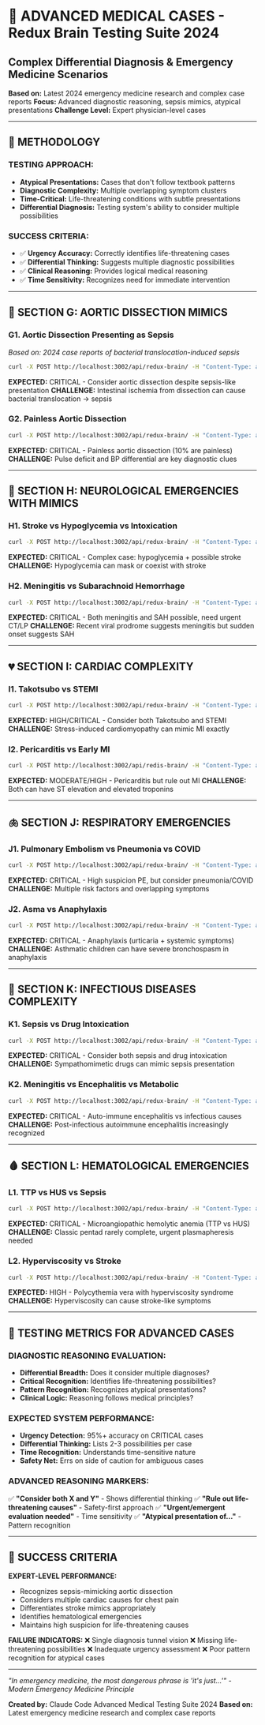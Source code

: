 # 🏥 ADVANCED MEDICAL CASES - Redux Brain Testing Suite 2024
## Complex Differential Diagnosis & Emergency Medicine Scenarios

**Based on:** Latest 2024 emergency medicine research and complex case reports
**Focus:** Advanced diagnostic reasoning, sepsis mimics, atypical presentations
**Challenge Level:** Expert physician-level cases

---

## 🧪 METHODOLOGY

### **TESTING APPROACH:**
- **Atypical Presentations:** Cases that don't follow textbook patterns
- **Diagnostic Complexity:** Multiple overlapping symptom clusters
- **Time-Critical:** Life-threatening conditions with subtle presentations
- **Differential Diagnosis:** Testing system's ability to consider multiple possibilities

### **SUCCESS CRITERIA:**
- ✅ **Urgency Accuracy:** Correctly identifies life-threatening cases
- ✅ **Differential Thinking:** Suggests multiple diagnostic possibilities
- ✅ **Clinical Reasoning:** Provides logical medical reasoning
- ✅ **Time Sensitivity:** Recognizes need for immediate intervention

---

## 🚨 SECTION G: AORTIC DISSECTION MIMICS

### **G1. Aortic Dissection Presenting as Sepsis**
*Based on: 2024 case reports of bacterial translocation-induced sepsis*
```bash
curl -X POST http://localhost:3002/api/redux-brain/ -H "Content-Type: application/json" -d '{"sessionId":"advanced-g1","message":"Mujer 45 años, llegó por fiebre 39.5°C, hipotensión 85/50, taquicardia 125, confusión, leucocitosis 18,000. Dice que tiene dolor abdominal difuso pero no dolor torácico. Antecedente: hipertensión"}'
```
**EXPECTED:** CRITICAL - Consider aortic dissection despite sepsis-like presentation
**CHALLENGE:** Intestinal ischemia from dissection can cause bacterial translocation → sepsis

### **G2. Painless Aortic Dissection**
```bash
curl -X POST http://localhost:3002/api/redux-brain/ -H "Content-Type: application/json" -d '{"sessionId":"advanced-g2","message":"Hombre 62 años, pérdida de conciencia súbita hace 20 minutos, ahora consciente pero desorientado, pulso débil brazo derecho, TA brazo derecho 100/60, TA brazo izquierdo 160/90. Niega dolor"}'
```
**EXPECTED:** CRITICAL - Painless aortic dissection (10% are painless)
**CHALLENGE:** Pulse deficit and BP differential are key diagnostic clues

---

## 🧠 SECTION H: NEUROLOGICAL EMERGENCIES WITH MIMICS

### **H1. Stroke vs Hypoglycemia vs Intoxication**
```bash
curl -X POST http://localhost:3002/api/redux-brain/ -H "Content-Type: application/json" -d '{"sessionId":"advanced-h1","message":"Hombre 55 años diabético, encontrado por esposa con habla incoherente, debilidad lado derecho, glucosa capilar 45 mg/dl, pero síntomas no mejoran completamente tras administrar glucosa IV"}'
```
**EXPECTED:** CRITICAL - Complex case: hypoglycemia + possible stroke
**CHALLENGE:** Hypoglycemia can mask or coexist with stroke

### **H2. Meningitis vs Subarachnoid Hemorrhage**
```bash
curl -X POST http://localhost:3002/api/redux-brain/ -H "Content-Type: application/json" -d '{"sessionId":"advanced-h2","message":"Mujer 28 años, cefalea súbita intensa 'la peor de mi vida', rigidez nucal leve, fotofobia, fiebre 38.2°C, vómitos. Hace 3 días tuvo síntomas gripales"}'
```
**EXPECTED:** CRITICAL - Both meningitis and SAH possible, need urgent CT/LP
**CHALLENGE:** Recent viral prodrome suggests meningitis but sudden onset suggests SAH

---

## 💔 SECTION I: CARDIAC COMPLEXITY

### **I1. Takotsubo vs STEMI**
```bash
curl -X POST http://localhost:3002/api/redux-brain/ -H "Content-Type: application/json" -d '{"sessionId":"advanced-i1","message":"Mujer 65 años, dolor precordial intenso tras recibir noticia de muerte de su esposo, disnea, sudoración, troponinas elevadas, pero ECG muestra cambios inespecíficos en derivaciones anteriores"}'
```
**EXPECTED:** HIGH/CRITICAL - Consider both Takotsubo and STEMI
**CHALLENGE:** Stress-induced cardiomyopathy can mimic MI exactly

### **I2. Pericarditis vs Early MI**
```bash
curl -X POST http://localhost:3002/api/redis-brain/ -H "Content-Type: application/json" -d '{"sessionId":"advanced-i2","message":"Hombre 35 años, dolor torácico agudo que empeora al acostarse y mejora al sentarse, roce pericárdico audible, elevación del ST en múltiples derivaciones, troponina ligeramente elevada"}'
```
**EXPECTED:** MODERATE/HIGH - Pericarditis but rule out MI
**CHALLENGE:** Both can have ST elevation and elevated troponins

---

## 🫁 SECTION J: RESPIRATORY EMERGENCIES

### **J1. Pulmonary Embolism vs Pneumonia vs COVID**
```bash
curl -X POST http://localhost:3002/api/redux-brain/ -H "Content-Type: application/json" -d '{"sessionId":"advanced-j1","message":"Mujer 40 años, disnea súbita, dolor pleurítico, fiebre 38.5°C, tos seca, saturación 88%, D-dímero muy elevado, antecedente: toma anticonceptivos, vuelo largo hace 5 días"}'
```
**EXPECTED:** CRITICAL - High suspicion PE, but consider pneumonia/COVID
**CHALLENGE:** Multiple risk factors and overlapping symptoms

### **J2. Asma vs Anaphylaxis**
```bash
curl -X POST http://localhost:3002/api/redux-brain/ -H "Content-Type: application/json" -d '{"sessionId":"advanced-j2","message":"Niña 8 años asmática, tras comer en restaurante desarrolla disnea severa, sibilancias, urticaria generalizada, hipotensión leve. Madre dice 'es como sus crisis de asma pero diferente'"}'
```
**EXPECTED:** CRITICAL - Anaphylaxis (urticaria + systemic symptoms)
**CHALLENGE:** Asthmatic children can have severe bronchospasm in anaphylaxis

---

## 🦠 SECTION K: INFECTIOUS DISEASES COMPLEXITY

### **K1. Sepsis vs Drug Intoxication**
```bash
curl -X POST http://localhost:3002/api/redux-brain/ -H "Content-Type: application/json" -d '{"sessionId":"advanced-k1","message":"Joven 22 años, alteración del estado mental, fiebre 39.8°C, taquicardia, hipotensión, midriasis, agitación. Antecedente: usuario de drogas recreativas, pero leucocitos 19,000, lactato elevado"}'
```
**EXPECTED:** CRITICAL - Consider both sepsis and drug intoxication
**CHALLENGE:** Sympathomimetic drugs can mimic sepsis presentation

### **K2. Meningitis vs Encephalitis vs Metabolic**
```bash
curl -X POST http://localhost:3002/api/redux-brain/ -H "Content-Type: application/json" -d '{"sessionId":"advanced-k2","message":"Adolescente 16 años, confusión progresiva 2 días, fiebre intermitente, movimientos anormales, alucinaciones, antecedente: infección respiratoria hace 1 semana"}'
```
**EXPECTED:** CRITICAL - Auto-immune encephalitis vs infectious causes
**CHALLENGE:** Post-infectious autoimmune encephalitis increasingly recognized

---

## 🩸 SECTION L: HEMATOLOGICAL EMERGENCIES

### **L1. TTP vs HUS vs Sepsis**
```bash
curl -X POST http://localhost:3002/api/redux-brain/ -H "Content-Type: application/json" -d '{"sessionId":"advanced-l1","message":"Mujer 32 años, confusión, petequias generalizadas, oliguria, hemoglobina 7 g/dl, plaquetas 25,000, esquistocitos en frotis, creatinina 3.2 mg/dl, sin fiebre"}'
```
**EXPECTED:** CRITICAL - Microangiopathic hemolytic anemia (TTP vs HUS)
**CHALLENGE:** Classic pentad rarely complete, urgent plasmapheresis needed

### **L2. Hyperviscosity vs Stroke**
```bash
curl -X POST http://localhost:3002/api/redux-brain/ -H "Content-Type: application/json" -d '{"sessionId":"advanced-l2","message":"Hombre 68 años, visión borrosa bilateral, cefalea, epistaxis frecuente, fatiga extrema, déficit neurológico fluctuante, hemoglobina 19 g/dl, hematocrito 58%"}'
```
**EXPECTED:** HIGH - Polycythemia vera with hyperviscosity syndrome
**CHALLENGE:** Hyperviscosity can cause stroke-like symptoms

---

## 🧪 TESTING METRICS FOR ADVANCED CASES

### **DIAGNOSTIC REASONING EVALUATION:**
- **Differential Breadth:** Does it consider multiple diagnoses?
- **Critical Recognition:** Identifies life-threatening possibilities?
- **Pattern Recognition:** Recognizes atypical presentations?
- **Clinical Logic:** Reasoning follows medical principles?

### **EXPECTED SYSTEM PERFORMANCE:**
- **Urgency Detection:** 95%+ accuracy on CRITICAL cases
- **Differential Thinking:** Lists 2-3 possibilities per case
- **Time Recognition:** Understands time-sensitive nature
- **Safety Net:** Errs on side of caution for ambiguous cases

### **ADVANCED REASONING MARKERS:**
✅ **"Consider both X and Y"** - Shows differential thinking
✅ **"Rule out life-threatening causes"** - Safety-first approach
✅ **"Urgent/emergent evaluation needed"** - Time sensitivity
✅ **"Atypical presentation of..."** - Pattern recognition

---

## 🎯 SUCCESS CRITERIA

**EXPERT-LEVEL PERFORMANCE:**
- Recognizes sepsis-mimicking aortic dissection
- Considers multiple cardiac causes for chest pain
- Differentiates stroke mimics appropriately
- Identifies hematological emergencies
- Maintains high suspicion for life-threatening causes

**FAILURE INDICATORS:**
❌ Single diagnosis tunnel vision
❌ Missing life-threatening possibilities
❌ Inadequate urgency assessment
❌ Poor pattern recognition for atypical cases

---

*"In emergency medicine, the most dangerous phrase is 'it's just...'"*
*- Modern Emergency Medicine Principle*

**Created by:** Claude Code Advanced Medical Testing Suite 2024
**Based on:** Latest emergency medicine research and complex case reports